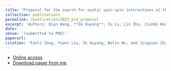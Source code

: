 ```yaml
---
title: "Proposal for the search for exotic spin-spin interactions at the micrometer scale using functionalized cantilever force sensors"
collection: publications
permalink: /publication/2023_prd_proposal
excerpt: 'Authors: Qian Wang, **Ze Ouyang**, Yu Lu, Lin Zhu, Jianbo Wang, Pengshun Luo<sup>*</sup>.'
date: 
venue: '(submitted to PRD)'  
paperurl: 
citation: 'Fanli Zeng, Yiwei Liu, Ze Ouyang, Bolin Wu, and Jingyuan Zhang. (2022). <i>Journal of Physics: Conference Series</i>. 2287(012030).'
---
```


* [Online access]()  
* [Download paper from me]()  

